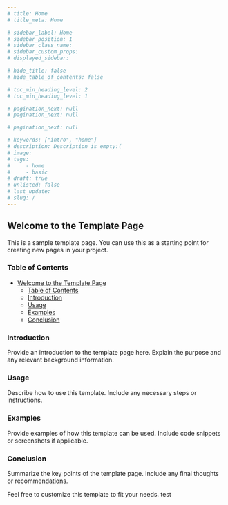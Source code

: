 ```yaml
---
# title: Home
# title_meta: Home

# sidebar_label: Home
# sidebar_position: 1
# sidebar_class_name:
# sidebar_custom_props: 
# displayed_sidebar:

# hide_title: false
# hide_table_of_contents: false

# toc_min_heading_level: 2
# toc_min_heading_level: 1

# pagination_next: null
# pagination_next: null

# pagination_next: null

# keywords: ["intro", "home"]
# description: Description is empty:(
# image: 
# tags:
#     - home
#     - basic
# draft: true
# unlisted: false
# last_update: 
# slug: /
---
```


## Welcome to the Template Page

This is a sample template page. You can use this as a starting point for creating new pages in your project.

### Table of Contents
- [Welcome to the Template Page](#welcome-to-the-template-page)
  - [Table of Contents](#table-of-contents)
  - [Introduction](#introduction)
  - [Usage](#usage)
  - [Examples](#examples)
  - [Conclusion](#conclusion)

### Introduction
Provide an introduction to the template page here. Explain the purpose and any relevant background information.

### Usage
Describe how to use this template. Include any necessary steps or instructions.

### Examples
Provide examples of how this template can be used. Include code snippets or screenshots if applicable.

### Conclusion
Summarize the key points of the template page. Include any final thoughts or recommendations.

Feel free to customize this template to fit your needs.
 test